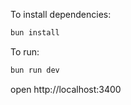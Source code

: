 To install dependencies:
```sh
bun install
```

To run:
```sh
bun run dev
```

open http://localhost:3400
